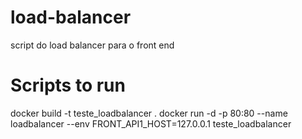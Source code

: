 # load-balancer
script do load balancer para o front end

# Scripts to run
docker build -t teste_loadbalancer .
docker run -d -p 80:80 --name loadbalancer --env FRONT_API1_HOST=127.0.0.1 teste_loadbalancer